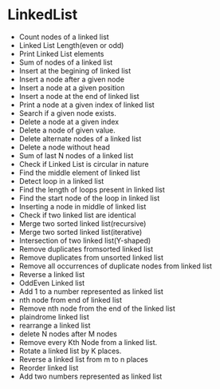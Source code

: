# LinkedList
<ul>
  <li>Count nodes of a linked list</li>
  <li>Linked List Length(even or odd)</li>
  <li>Print Linked List elements</li>
  <li>Sum of nodes of a linked list</li>
  <li>Insert at the begining of linked list</li>
  <li>Insert a node after a given node</li>
  <li>Insert a node at a given position</li>
  <li>Insert a node at the end of linked list</li>
  <li>Print a node at a given index of linked list</li>
  <li>Search if a given node exists.</li>
  <li>Delete a node at a given index</li>
  <li>Delete a node of given value.</li>
  <li>Delete alternate nodes of a linked list</li>
  <li>Delete a node without head</li>
  <li>Sum of last N nodes of a linked list</li>
  <li>Check if Linked List is circular in nature</li>
  <li>Find the middle element of linked list</li>
  <li>Detect loop in a linked list</li>
  <li>Find the length of loops present in linked list</li>
  <li>Find the start node of the loop in linked list</li>
  <li>Inserting a node in middle of linked list</li>
  <li>Check if two linked list are identical</li>
  <li>Merge two sorted linked list(recursive)</li>
  <li>Merge two sorted linked list(iterative)</li>
  <li>Intersection of two linked list(Y-shaped)</li>
  <li>Remove duplicates fromsorted linked list</li>
  <li>Remove duplicates from unsorted linked list</li>
  <li>Remove all occurrences of duplicate nodes from linked list</li>
  <li>Reverse a linked list</li>
  <li>OddEven Linked list</li>
  <li>Add 1 to a number represented as linked list</li>
  <li>nth node from end of linked list</li>
  <li>Remove nth node from the end of the linked list</li>
  <li>plaindrome linked list</li>
  <li>rearrange a linked list</li>
  <li>delete N nodes after M nodes</li>
  <li>Remove every Kth Node from a linked list.</li>
  <li>Rotate a linked list by K places.</li>
  <li>Reverse a linked list from m to n places</li>
  <li>Reorder linked list</li>
  <li>Add two numbers represented as linked list</li>
</ul>
